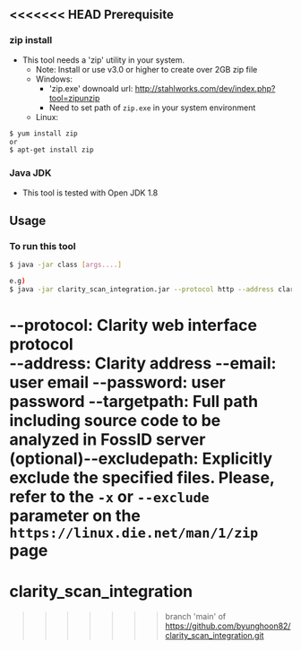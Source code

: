 <<<<<<< HEAD
Prerequisite
------------------------------------------------
### zip install
- This tool needs a 'zip' utility in your system.
  + Note: Install or use v3.0 or higher to create over 2GB zip file  
  + Windows: 
    - 'zip.exe' downoald url: http://stahlworks.com/dev/index.php?tool=zipunzip
    - Need to set path of `zip.exe` in your system environment    
  + Linux:
 ```bash
 $ yum install zip
 or
 $ apt-get install zip
 ``` 

### Java JDK
- This tool is tested with Open JDK 1.8


Usage
------------------------------------------------

### To run this tool
```bash
$ java -jar class [args....]

e.g)
$ java -jar clarity_scan_integration.jar --protocol http --address clarity.osbc.co.kr --email user@osbc.co.kr --password userpassword --project project_name --version version_name --targetpath /set/a/target_path --filename filename_to_be.zip --excludepath /exclude/path1/*,/exclude/path2/*,*.txt
```

--protocol: Clarity web interface protocol              
--address: Clarity address
--email: user email
--password: user password
--targetpath: Full path including source code to be analyzed in FossID server  
(optional)--excludepath: Explicitly exclude the specified files. Please, refer to the `-x` or `--exclude` parameter on the `https://linux.die.net/man/1/zip` page
=======
# clarity_scan_integration
>>>>>>> branch 'main' of https://github.com/byunghoon82/clarity_scan_integration.git
